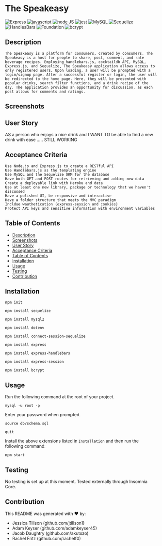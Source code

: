 # The Speakeasy

![Express](https://img.shields.io/badge/-Express.js-orange) ![javascript](https://img.shields.io/badge/-javascript-green) ![node JS](https://img.shields.io/badge/-nodeJS-yellowgreen) ![jest](https://img.shields.io/badge/-jest-yellow) ![MySQL](https://img.shields.io/badge/-MySQL-red) ![Sequelize](https://img.shields.io/badge/-Sequelize-blue) ![HandlesBars](https://img.shields.io/badge/-HandleBars-magenta) ![Foundation](https://img.shields.io/badge/-Foundation-lightgreen) ![bcrypt](https://img.shields.io/badge/-bcrypt-blue)

## Description
```
The Speakeasy is a platform for consumers, created by consumers. The Speakeasy is a host for people to share, post, comment, and rate beverage recipes. Employing handlebars.js, cocktaildb API, MySQL, Express.js, and Sequelize, The Speakeasy application allows access to only registered users. Upon loading, a user will be prompted with a login/signup page. After a successful register or login, the user will be redirected to the home page. Here, they will be presented with popular drinks, search filter functions, and a drink recipe of the day. The application provides an opportunity for discussion, as each post allows for comments and ratings.
```

## Screenshots
<!-- * [VS Code Walkthrough](https://drive.google.com/file/d/12LIgxmhXn4T3BxZX-zRINUZ4iL9UZ5Qd/view)
 
* [Insomnia Core Walkthrough](https://drive.google.com/file/d/1qHKzdIU0VcxjHzERE_ZLIIG_bV75UrSf/view)

* [Schema Usage Walkthrough](https://drive.google.com/file/d/1DWdDydTegOgkPCSq3rsYVIom6uvSwJfQ/view) -->

## User Story
AS a person who enjoys a nice drink and I WANT TO be able to find a new drink with ease ..... STILL WORKING

## Acceptance Criteria
```
Use Node.js and Express.js to create a RESTful API
Use Handlebars.js as the templating engine
Use MySQL and the Sequelize ORM for the database
Have both GET and POST routes for retrieving and adding new data 
Create a deployable link with Heroku and data
Use at least one new library, package or technology that we haven't discussed
Have a polished UI, be responsive and interactive
Have a folder structure that meets the MVC paradigm
Incldue wauthetication (express-session and cookies)
Protect API keys and sensitive information with environment variables
```

## Table of Contents
  - [Description](#description)
  - [Screenshots](#screenshots)
  - [User Story](#user-story)
  - [Acceptance Criteria](#acceptance-criteria)
  - [Table of Contents](#table-of-contents)
  - [Installation](#installation)
  - [Usage](#usage)
  - [Testing](#testing)
  - [Contribution](#contribution)

## Installation
`npm init`

`npm install sequelize`

`npm install mysql2`

`npm install dotenv`

`npm install connect-session-sequelize`

`npm install express`

`npm install express-handlebars`

`npm install express-session`

`npm install bcrypt`

## Usage
Run the following command at the root of your project.

`mysql -u root -p`

Enter your password when prompted.

`source db/schema.sql`

`quit`

Install the above extensions listed in `Installation` and then run the following command:

`npm start`


## Testing
No testing is set up at this moment. Tested externally through Insomnia Core.

## Contribution
This README was generated with ❤️ by:
- Jessica Tillson (github.com/jtillson1)
- Adam Keyser (github.com/adamkeyser45)
- Jacob Daughtry (github.com/akutozo)
- Rachel Fritz (github.com/rachelf0)
